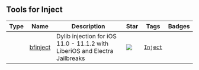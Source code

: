 
## Tools for Inject

| Type | Name | Description | Star | Tags | Badges |
| --- | --- | --- | --- | --- | --- |
||[bfinject](https://github.com/BishopFox/bfinject)|Dylib injection for iOS 11.0 - 11.1.2 with LiberiOS and Electra Jailbreaks|![](https://img.shields.io/github/stars/BishopFox/bfinject?label=%20)|[`Inject`](/categorize/tags/Inject.md)||

